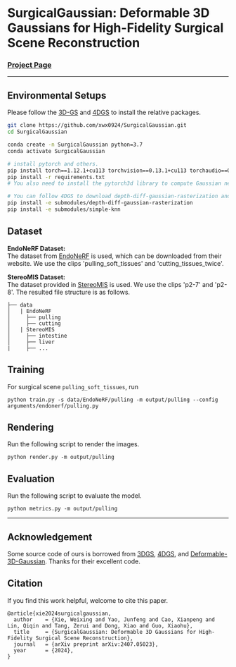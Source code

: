 # SurgicalGaussian: Deformable 3D Gaussians for High-Fidelity Surgical Scene Reconstruction

### [Project Page](https://surgicalgaussian.github.io/)


-------------------------------------------

## Environmental Setups
Please follow the [3D-GS](https://github.com/graphdeco-inria/gaussian-splatting) and [4DGS](https://github.com/hustvl/4DGaussians) to install the relative packages.
```bash
git clone https://github.com/xwx0924/SurgicalGaussian.git
cd SurgicalGaussian

conda create -n SurgicalGaussian python=3.7 
conda activate SurgicalGaussian

# install pytorch and others.
pip install torch==1.12.1+cu113 torchvision==0.13.1+cu113 torchaudio==0.12.1 --extra-index-url https://download.pytorch.org/whl/cu113
pip install -r requirements.txt
# You also need to install the pytorch3d library to compute Gaussian neighborhoods.

# You can follow 4DGS to download depth-diff-gaussian-rasterization and simple-knn.
pip install -e submodules/depth-diff-gaussian-rasterization  
pip install -e submodules/simple-knn
```

## Dataset
**EndoNeRF Dataset:**  
The dataset from [EndoNeRF](https://github.com/med-air/EndoNeRF) is used, which can be downloaded from their website. We use the clips 'pulling_soft_tissues' and 'cutting_tissues_twice'.

**StereoMIS Dataset:**  
The dataset provided in [StereoMIS](https://zenodo.org/records/7727692) is used. We use the clips 'p2-7' and 'p2-8'. The resulted file structure is as follows.
```
├── data
│   | EndoNeRF 
│     ├── pulling
│     ├── cutting 
│   | StereoMIS
│     ├── intestine
│     ├── liver
|     ├── ...
```


## Training
For surgical scene `pulling_soft_tissues`, run 
``` 
python train.py -s data/EndoNeRF/pulling -m output/pulling --config arguments/endonerf/pulling.py 
``` 

## Rendering
Run the following script to render the images.  

```
python render.py -m output/pulling
```


## Evaluation
Run the following script to evaluate the model.  

```
python metrics.py -m output/pulling
```

---
## Acknowledgement



Some source code of ours is borrowed from [3DGS](https://github.com/graphdeco-inria/gaussian-splatting), [4DGS](https://github.com/hustvl/4DGaussians), and [Deformable-3D-Gaussian](https://github.com/ingra14m/Deformable-3D-Gaussians/tree/main). Thanks for their excellent code.


## Citation
If you find this work helpful, welcome to cite this paper. 
```
@article{xie2024surgicalgaussian,
  author    = {Xie, Weixing and Yao, Junfeng and Cao, Xianpeng and Lin, Qiqin and Tang, Zerui and Dong, Xiao and Guo, Xiaohu},
  title     = {SurgicalGaussian: Deformable 3D Gaussians for High-Fidelity Surgical Scene Reconstruction},
  journal   = {arXiv preprint arXiv:2407.05023},
  year      = {2024},
}
```

